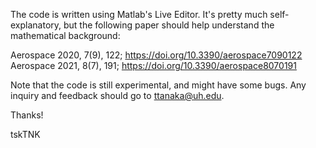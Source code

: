 The code is written using Matlab's Live Editor.
It's pretty much self-explanatory, but the following paper should help understand the mathematical background:

Aerospace 2020, 7(9), 122; https://doi.org/10.3390/aerospace7090122
Aerospace 2021, 8(7), 191; https://doi.org/10.3390/aerospace8070191

Note that the code is still experimental, and might have some bugs.
Any inquiry and feedback should go to ttanaka@uh.edu.

Thanks!

tskTNK
